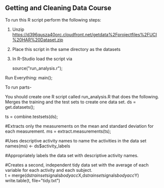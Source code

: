 ## Getting and Cleaning Data Course

To run this R script perform the following steps:

1. Unzip https://d396qusza40orc.cloudfront.net/getdata%2Fprojectfiles%2FUCI%20HAR%20Dataset.zip
2. Place this script in the same directory as the datasets
3. In R-Studio load the script via

	source("run_analysis.r");

Run Everything:
main();

To run parts-

You should create one R script called run_analysis.R that does the following.
Merges the training and the test sets to create one data set.
ds = get.datasets();
  
ts = combine.testsets(ds);
  
#Extracts only the measurements on the mean and standard deviation for each measurement. 
ms = extract.measurements(ts);
  
#Uses descriptive activity names to name the activities in the data set
names(ms) <- ds$activity_labels
  
#Appropriately labels the data set with descriptive activity names. 
 
#Creates a second, independent tidy data set with the average of each variable for each activity and each subject.   
t = merge(ds$trainset$signals$bodyacc$X,ds$trainset$signals$bodyacc$Y)
write.table(t, file="tidy.txt")